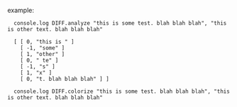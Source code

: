 
example:

      console.log DIFF.analyze "this is some test. blah blah blah", "this is other text. blah blah blah"

      [ [ 0, "this is " ]
        [ -1, "some" ]
        [ 1, "other" ]
        [ 0, " te" ]
        [ -1, "s" ]
        [ 1, "x" ]
        [ 0, "t. blah blah blah" ] ]

      console.log DIFF.colorize "this is some test. blah blah blah", "this is other text. blah blah blah"

